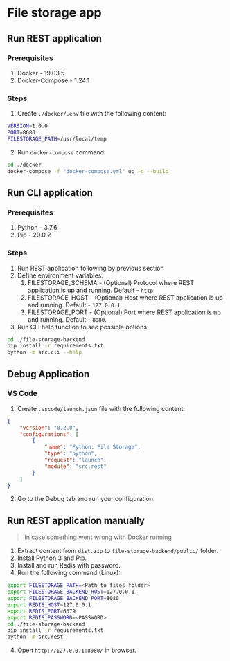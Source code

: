 # File storage app
## Run REST application
### Prerequisites
1. Docker - 19.03.5
2. Docker-Compose - 1.24.1
### Steps
1. Create `./docker/.env` file with the following content:
```bash
VERSION=1.0.0
PORT=8080
FILESTORAGE_PATH=/usr/local/temp
```
2. Run `docker-compose` command:
```bash
cd ./docker
docker-compose -f "docker-compose.yml" up -d --build
```
## Run CLI application
### Prerequisites
1. Python - 3.7.6
2. Pip - 20.0.2
### Steps
1. Run REST application following by previous section
2. Define environment variables:
    1. FILESTORAGE_SCHEMA - (Optional) Protocol where REST application is up and running. Default - `http`.
    2. FILESTORAGE_HOST - (Optional) Host where REST application is up and running. Default - `127.0.0.1`.
    3. FILESTORAGE_PORT - (Optional) Port where REST application is up and running. Default - `8080`.
3. Run CLI help function to see possible options:
```bash
cd ./file-storage-backend
pip install -r requirements.txt
python -m src.cli --help
```
## Debug Application
### VS Code
1. Create `.vscode/launch.json` file with the following content:
```json
{
    "version": "0.2.0",
    "configurations": [
        {
            "name": "Python: File Storage",
            "type": "python",
            "request": "launch",
            "module": "src.rest"
        }
    ]
}
```
2. Go to the Debug tab and run your configuration.
## Run REST application manually
> In case something went wrong with Docker running
1. Extract content from `dist.zip` to `file-storage-backend/public/` folder.
2. Install Python 3 and Pip.
3. Install and run Redis with password.
4. Run the following command (Linux):
```bash
export FILESTORAGE_PATH=<Path to files folder>
export FILESTORAGE_BACKEND_HOST=127.0.0.1
export FILESTORAGE_BACKEND_PORT=8080
export REDIS_HOST=127.0.0.1
export REDIS_PORT=6379
export REDIS_PASSWORD=<PASSWORD>
cd ./file-storage-backend
pip install -r requirements.txt
python -m src.rest
```
4. Open `http://127.0.0.1:8080/` in browser.